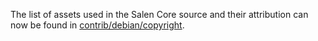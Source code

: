The list of assets used in the Salen Core source and their attribution can now be found in [contrib/debian/copyright](../contrib/debian/copyright).
